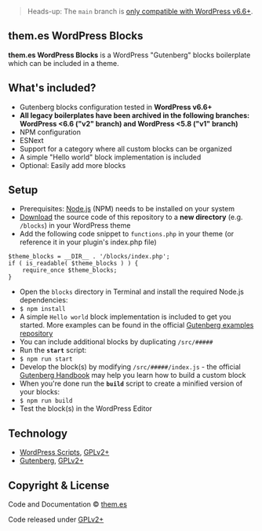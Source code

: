 > Heads-up: The `main` branch is [only compatible with WordPress v6.6+](https://github.com/WordPress/gutenberg/blob/HEAD/packages/scripts/CHANGELOG.md#2800-2024-05-31).

## them.es WordPress Blocks

**them.es WordPress Blocks** is a WordPress "Gutenberg" blocks boilerplate which can be included in a theme.

## What's included?

-   Gutenberg blocks configuration tested in **WordPress v6.6+**
-   **All legacy boilerplates have been archived in the following branches: WordPress <6.6 ("v2" branch) and WordPress <5.8 ("v1" branch)**
-   NPM configuration
-   ESNext
-   Support for a category where all custom blocks can be organized
-   A simple "Hello world" block implementation is included
-   Optional: Easily add more blocks

## Setup

-   Prerequisites: [Node.js](https://nodejs.org) (NPM) needs to be installed on your system
-   [Download](https://github.com/them-es/wordpress-blocks-starter/archive/master.zip) the source code of this repository to a **new directory** (e.g. `/blocks`) in your WordPress theme
-   Add the following code snippet to `functions.php` in your theme (or reference it in your plugin's index.php file)

```
$theme_blocks = __DIR__ . '/blocks/index.php';
if ( is_readable( $theme_blocks ) ) {
	require_once $theme_blocks;
}
```

-   Open the `blocks` directory in Terminal and install the required Node.js dependencies:
-   `$ npm install`
-   A simple `Hello world` block implementation is included to get you started. More examples can be found in the official [Gutenberg examples repository](https://github.com/WordPress/gutenberg-examples)
-   You can include additional blocks by duplicating `/src/#####`
-   Run the **`start`** script:
-   `$ npm run start`
-   Develop the block(s) by modifying `/src/#####/index.js` - the official [Gutenberg Handbook](https://wordpress.org/gutenberg/handbook/designers-developers/developers/tutorials/block-tutorial/writing-your-first-block-type) may help you learn how to build a custom block
-   When you're done run the **`build`** script to create a minified version of your blocks:
-   `$ npm run build`
-   Test the block(s) in the WordPress Editor

## Technology

-   [WordPress Scripts](https://github.com/WordPress/gutenberg/tree/master/packages/scripts), [GPLv2+](https://github.com/WordPress/gutenberg/blob/master/packages/scripts/package.json)
-   [Gutenberg](https://wordpress.org/gutenberg/handbook/designers-developers/developers), [GPLv2+](https://github.com/WordPress/gutenberg/blob/master/LICENSE.md)

## Copyright & License

Code and Documentation &copy; [them.es](https://them.es)

Code released under [GPLv2+](https://www.gnu.org/licenses/gpl-2.0.html)
